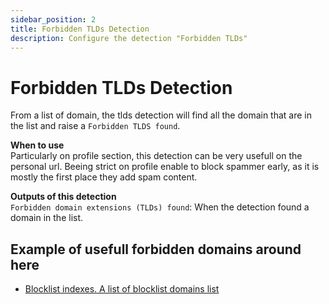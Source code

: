 ```yaml
---
sidebar_position: 2
title: Forbidden TLDs Detection
description: Configure the detection "Forbidden TLDs"
---
```

# Forbidden TLDs Detection
From a list of domain, the tlds detection will find all the domain that are in the list and raise a `Forbidden TLDS found`. 

**When to use**<br />
Particularly on profile section, this detection can be very usefull on the personal url. Beeing strict on profile enable to block spammer early, as it is mostly the first place they add spam content.


**Outputs of this detection**<br />
`Forbidden domain extensions (TLDs) found`: When the detection found a domain in the list. 

## Example of usefull forbidden domains around here

* [Blocklist indexes. A list of blocklist domains list](https://github.com/PeterDaveHello/threat-hostlist?tab=readme-ov-file#blocklists)
